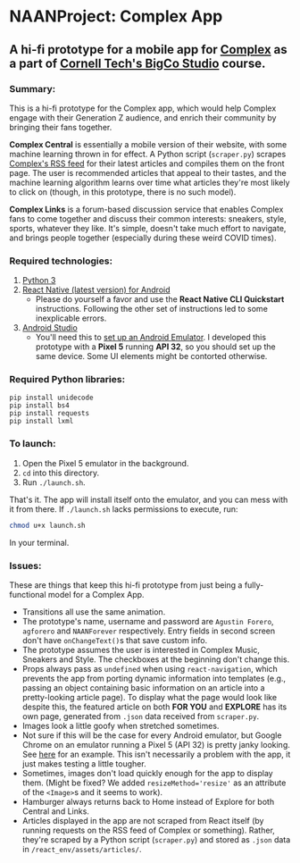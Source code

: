 # NAANProject: Complex App

## A hi-fi prototype for a mobile app for [Complex](https://www.complex.com/) as a part of [Cornell Tech's BigCo Studio](https://tech.cornell.edu/studio/curriculum/bigco-studio/) course.

### Summary:

This is a hi-fi prototype for the Complex app, which would help Complex engage with their Generation Z audience, and enrich their community by bringing their fans together.

**Complex Central** is essentially a mobile version of their website, with some machine learning thrown in for effect. A Python script (`scraper.py`) scrapes [Complex's RSS feed](https://www.complex.com/share) for their latest articles and compiles them on the front page. The user is recommended articles that appeal to their tastes, and the machine learning algorithm learns over time what articles they're most likely to click on (though, in this prototype, there is no such model).

**Complex Links** is a forum-based discussion service that enables Complex fans to come together and discuss their common interests: sneakers, style, sports, whatever they like. It's simple, doesn't take much effort to navigate, and brings people together (especially during these weird COVID times). 

### Required technologies:

1. [Python 3](https://www.python.org/downloads/)
2. [React Native (latest version) for Android](https://reactnative.dev/docs/environment-setup)
    * Please do yourself a favor and use the **React Native CLI Quickstart** instructions. Following the other set of instructions led to some inexplicable errors.
3. [Android Studio](https://developer.android.com/studio)
    * You'll need this to [set up an Android Emulator](https://developer.android.com/studio/run/managing-avds). I developed this prototype with a **Pixel 5** running **API 32**, so you should set up the same device. Some UI elements might be contorted otherwise.

### Required Python libraries:

```
pip install unidecode
pip install bs4
pip install requests
pip install lxml
```

### To launch:

1. Open the Pixel 5 emulator in the background.
2. `cd` into this directory.
3. Run `./launch.sh`.

That's it. The app will install itself onto the emulator, and you can mess with it from there. If `./launch.sh` lacks permissions to execute, run: 

```bash
chmod u+x launch.sh
```

In your terminal.

### Issues:

These are things that keep this hi-fi prototype from just being a fully-functional model for a Complex App.

* Transitions all use the same animation.
* The prototype's name, username and password are `Agustin Forero`, `agforero` and `NAANForever` respectively. Entry fields in second screen don't have `onChangeText()`s that save custom info.
* The prototype assumes the user is interested in Complex Music, Sneakers and Style. The checkboxes at the beginning don't change this.
* Props always pass as `undefined` when using `react-navigation`, which prevents the app from porting dynamic information into templates (e.g., passing an object containing basic information on an article into a pretty-looking article page). To display what the page would look like despite this, the featured article on both **FOR YOU** and **EXPLORE** has its own page, generated from `.json` data received from `scraper.py`.
* Images look a little goofy when stretched sometimes.
* Not sure if this will be the case for every Android emulator, but Google Chrome on an emulator running a Pixel 5 (API 32) is pretty janky looking. See [here](react_env/assets/imgs/const/chrome_jank.png) for an example. This isn't necessarily a problem with the app, it just makes testing a little tougher.
* Sometimes, images don't load quickly enough for the app to display them. (Might be fixed? We added `resizeMethod='resize'` as an attribute of the `<Image>`s and it seems to work).
* Hamburger always returns back to Home instead of Explore for both Central and Links.
* Articles displayed in the app are not scraped from React itself (by running requests on the RSS feed of Complex or something). Rather, they're scraped by a Python script (`scraper.py`) and stored as `.json` data in `/react_env/assets/articles/`.